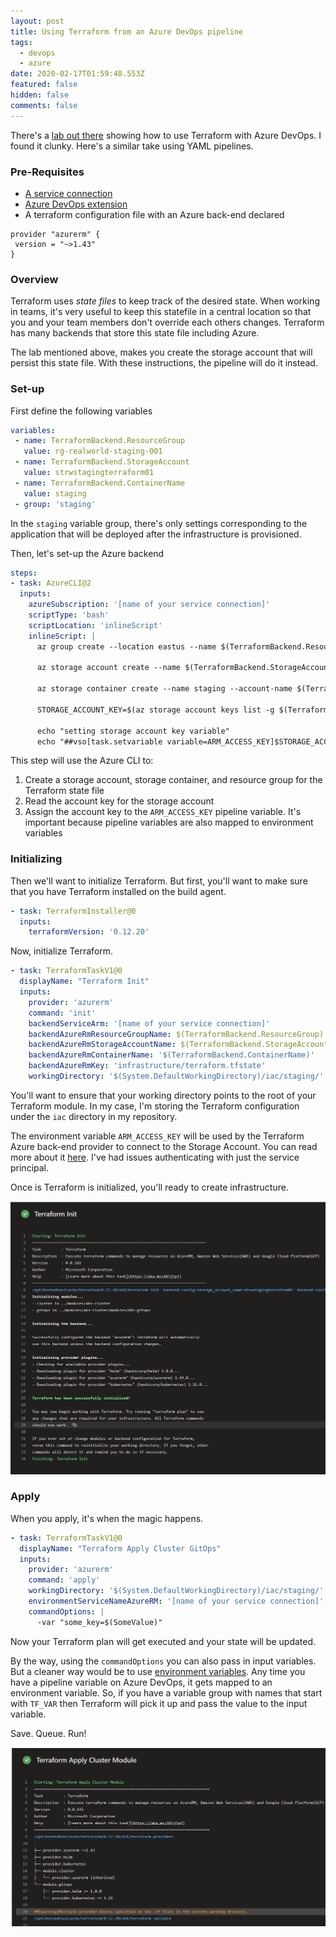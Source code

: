 ```yaml
---
layout: post
title: Using Terraform from an Azure DevOps pipeline
tags:
  - devops
  - azure
date: 2020-02-17T01:59:48.553Z
featured: false
hidden: false
comments: false
---
```

There's a [lab out there](https://www.azuredevopslabs.com/labs/vstsextend/terraform/) showing how to use Terraform with Azure DevOps. I found it clunky. Here's a similar take using YAML pipelines.

<!--more-->

### Pre-Requisites

* [A service connection](https://docs.microsoft.com/en-us/azure/devops/pipelines/library/connect-to-azure?view=azure-devops)
* [Azure DevOps extension](https://marketplace.visualstudio.com/items?itemName=ms-devlabs.custom-terraform-tasks)
* A terraform configuration file with an Azure back-end declared

```hcl
provider "azurerm" {
 version = "~>1.43"
}
```

### Overview

Terraform uses *state files* to keep track of the desired state. When working in teams, it's very useful to keep this statefile in a central location so that you and your team members don't override each others changes. Terraform has many backends that store this state file including Azure.

The lab mentioned above, makes you create the storage account that will persist this state file. With these instructions, the pipeline will do it instead.

### Set-up

First define the following variables

```yaml
variables: 
 - name: TerraformBackend.ResourceGroup
   value: rg-realworld-staging-001
 - name: TerraformBackend.StorageAccount
   value: strwstagingterraform01
 - name: TerraformBackend.ContainerName
   value: staging
 - group: 'staging'
```

In the `staging` variable group, there's only settings corresponding to the application that will be deployed after the infrastructure is provisioned.

Then, let's set-up the Azure backend

```yaml
steps:
- task: AzureCLI@2
  inputs:
    azureSubscription: '[name of your service connection]'
    scriptType: 'bash'
    scriptLocation: 'inlineScript'
    inlineScript: |
      az group create --location eastus --name $(TerraformBackend.ResourceGroup)
      
      az storage account create --name $(TerraformBackend.StorageAccount) --resource-group $(TerraformBackend.ResourceGroup) --location eastus --sku Standard_LRS
      
      az storage container create --name staging --account-name $(TerraformBackend.StorageAccount)

      STORAGE_ACCOUNT_KEY=$(az storage account keys list -g $(TerraformBackend.ResourceGroup) -n $(TerraformBackend.StorageAccount) | jq ".[0].value" -r)

      echo "setting storage account key variable"
      echo "##vso[task.setvariable variable=ARM_ACCESS_KEY]$STORAGE_ACCOUNT_KEY"
```

This step will use the Azure CLI to:

1. Create a storage account, storage container, and resource group for the Terraform state file
2. Read the account key for the storage account
3. Assign the account key to the `ARM_ACCESS_KEY` pipeline variable. It's important because pipeline variables are also mapped to environment variables

### Initializing

Then we'll want to initialize Terraform. But first, you'll want to make sure that you have Terraform installed on the build agent.

```yaml
- task: TerraformInstaller@0
  inputs:
    terraformVersion: '0.12.20'
```

Now, initialize Terraform.

```yaml
- task: TerraformTaskV1@0
  displayName: "Terraform Init"
  inputs:
    provider: 'azurerm'
    command: 'init'
    backendServiceArm: '[name of your service connection]'
    backendAzureRmResourceGroupName: $(TerraformBackend.ResourceGroup)
    backendAzureRmStorageAccountName: $(TerraformBackend.StorageAccount)
    backendAzureRmContainerName: '$(TerraformBackend.ContainerName)'
    backendAzureRmKey: 'infrastructure/terraform.tfstate'
    workingDirectory: '$(System.DefaultWorkingDirectory)/iac/staging/'
```

You'll want to ensure that your working directory points to the root of your Terraform module. In my case, I'm storing the Terraform configuration under the `iac` directory in my repository.

The environment variable `ARM_ACCESS_KEY` will be used by the Terraform Azure back-end provider to connect to the Storage Account. You can read more about it [here](https://www.terraform.io/docs/backends/types/azurerm.html#configuration-variables). I've had issues authenticating with just the service principal.

Once is Terraform is initialized, you'll ready to create infrastructure.

![](/assets/uploads/2020-02-16_21-38-22.png "Terraform initialized")

### Apply

When you apply, it's when the magic happens.

```yaml
- task: TerraformTaskV1@0
  displayName: "Terraform Apply Cluster GitOps"
  inputs:
    provider: 'azurerm'
    command: 'apply'
    workingDirectory: '$(System.DefaultWorkingDirectory)/iac/staging/'
    environmentServiceNameAzureRM: '[name of your service connection]'
    commandOptions: |
      -var "some_key=$(SomeValue)"
```

Now your Terraform plan will get executed and your state will be updated.

By the way, using the `commandOptions` you can also pass in input variables. But a cleaner way would be to use [environment variables](https://www.terraform.io/docs/configuration/variables.html#environment-variables). Any time you have a pipeline variable on Azure DevOps, it gets mapped to an environment variable. So, if you have a variable group with names that start with `TF_VAR` then Terraform will pick it up and pass the value to the input variable.

Save. Queue. Run!

![](/assets/uploads/2020-02-16_21-39-04.png "Terraform applied")
